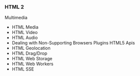 ### HTML 2

Multimedia
- HTML Media
- HTML Video
- HTML Audio
- Dealing with Non-Supporting Browsers
Plugins
HTML5 Apis
- HTML Geolocation
- HTML Drag/Drop
- HTML Web Storage
- HTML Web Workers
- HTML SSE
